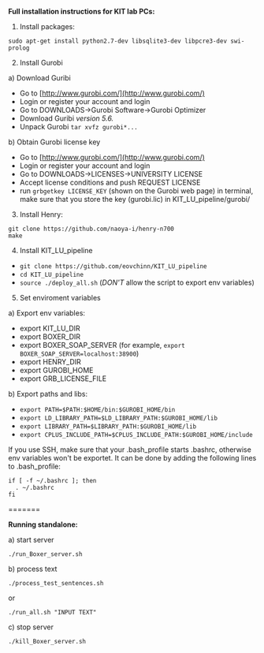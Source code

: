 **Full installation instructions for KIT lab PCs:**

1) Install packages:

`sudo apt-get install python2.7-dev libsqlite3-dev libpcre3-dev swi-prolog`

2) Install Gurobi

a) Download Guribi
- Go to [http://www.gurobi.com/](http://www.gurobi.com/)
- Login or register your account and login
- Go to DOWNLOADS->Gurobi Software->Gurobi Optimizer
- Download Guribi *version 5.6.*
- Unpack Gurobi
`tar xvfz gurobi*...`

b) Obtain Gurobi license key
- Go to [http://www.gurobi.com/](http://www.gurobi.com/)
- Login or register your account and login
- Go to DOWNLOADS->LICENSES->UNIVERSITY LICENSE
- Accept license conditions and push REQUEST LICENSE
- run `grbgetkey LICENSE_KEY` (shown on the Gurobi web page) in terminal, make sure that you store the key (gurobi.lic) in KIT_LU_pipeline/gurobi/

3) Install Henry:

```
git clone https://github.com/naoya-i/henry-n700
make
```

4) Install KIT_LU_pipeline

- `git clone https://github.com/eovchinn/KIT_LU_pipeline`
- `cd KIT_LU_pipeline`
- `source ./deploy_all.sh` (*DON'T* allow the script to export env variables)

5) Set enviroment variables

a) Export env variables:
* export KIT_LU_DIR
* export BOXER_DIR
* export BOXER_SOAP_SERVER (for example, `export BOXER_SOAP_SERVER=localhost:38900`)
* export HENRY_DIR
* export GUROBI_HOME
* export GRB_LICENSE_FILE

b) Export paths and libs:
* `export PATH=$PATH:$HOME/bin:$GUROBI_HOME/bin`
* `export LD_LIBRARY_PATH=$LD_LIBRARY_PATH:$GUROBI_HOME/lib`
* `export LIBRARY_PATH=$LIBRARY_PATH:$GUROBI_HOME/lib`
* `export CPLUS_INCLUDE_PATH=$CPLUS_INCLUDE_PATH:$GUROBI_HOME/include`

If you use SSH, make sure that your .bash_profile starts .bashrc, otherwise env variables won't be exportet. It can be done by adding the following lines to .bash_profile:
```
if [ -f ~/.bashrc ]; then
  . ~/.bashrc
fi
```
=======

**Running standalone:**

a) start server 

`./run_Boxer_server.sh`

b) process text

 `./process_test_sentences.sh`
 
 or 
 
 `./run_all.sh "INPUT TEXT"`
 
c) stop server

 `./kill_Boxer_server.sh`
